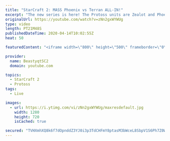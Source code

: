 ```yaml
---
title: "StarCraft 2: MASS Phoenix vs Terran ALL-IN!"
excerpt: "The new series is here! The Protoss units are Zealot and Phoenix - take us to Grandmaster baby!  #ZealotPhoenix #Beastyqt #StarCraft2 #SC2  Feel free to let me know if you have any suggestions for future videos. I hope you guys enjoy this one!  Check out my stream on Twitch if you enjoy my YouTube content."
originalUrl: https://youtube.com/watch?v=zNn2gxWYWUg
type: video
length: PT21M48S
publishedDateTime: 2020-04-14T10:02:55Z
heat: 50

featuredContent: "<iframe width=\"800\" height=\"500\" frameborder=\"0\" src=\"https://www.youtube.com/embed/zNn2gxWYWUg\" allow=\"accelerometer; autoplay; encrypted-media; gyroscope; picture-in-picture\" allowfullscreen></iframe>"

provider:
  name: BeastyqtSC2
  domain: youtube.com

topics:
  - StarCraft 2
  - Protoss
tags:
  - Live

images:
  - url: https://i.ytimg.com/vi/zNn2gxWYWUg/maxresdefault.jpg
    width: 1280
    height: 720
    isCached: true

secured: "TVHXmhXQ8k6f7dOpnddZ3YJ0i3p3TdCHFmY8ptasM3bWceL8SbpV1S6Ph7Z0WQ7jliV410bs/WzUWah0ZBhzT8L185YXFcGB+bCxb5g+5sD4OZo142wAPD1YbpfNOEkzAMfEMLfJx7oNjn4AusY042E073D+lMMAqsWxZEvTwIVx1w32IXpmYzbg7dNKARdKKH9ThKYZrHmkLYXPEKWLjWNV1jpr3jhfVBoSKBEAS1L+dpe9POdaumovAprxjrwFXMrwPShkbKCd4m1e1PBo4WerT1WgjAS4/IcX0GfOsP/7JuDLodz9aEjavQmhg1PxrPujFPxu/4SoUq5Mjqk19ckPyJ4QON04ge11M6vgz0p/HFlyY6GWQD62taG+SuNlRSDa+vfZmQPiHbi11PhrNbts5mYzdBVeY8KvJWRPmCM=;A2Tb4xq13xCvEoTcZA9nxQ=="
---
```


